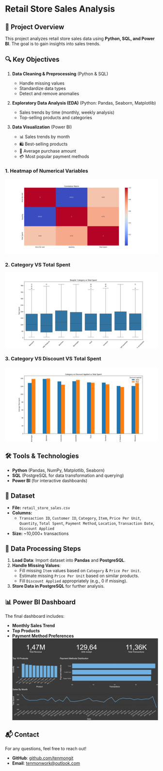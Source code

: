 # Retail Store Sales Analysis

## 📌 Project Overview
This project analyzes retail store sales data using **Python, SQL, and Power BI**. The goal is to gain insights into sales trends.

## 🔍 Key Objectives
1. **Data Cleaning & Preprocessing** (Python & SQL)
   - Handle missing values
   - Standardize data types
   - Detect and remove anomalies

2. **Exploratory Data Analysis (EDA)** (Python: Pandas, Seaborn, Matplotlib)
   - Sales trends by time (monthly, weekly analysis)
   - Top-selling products and categories

3. **Data Visualization** (Power BI)
   - 📊 Sales trends by month
   - 🛍️ Best-selling products
   - 🏪 Average purchase amount
   - 💳 Most popular payment methods

### 1. Heatmap of Numerical Variables
![Heatmap](visualizations/corr_matrix.png)

### 2. Category VS Total Spent
![](visualizations/category_vs_total_spent.png)

### 3. Category VS Discount VS Total Spent
![](visualizations/cat_vs_discount_vs_total_spent.png)

## 🛠️ Tools & Technologies
- **Python** (Pandas, NumPy, Matplotlib, Seaborn)
- **SQL** (PostgreSQL for data transformation and querying)
- **Power BI** (for interactive dashboards)

## 📂 Dataset
- **File:** `retail_store_sales.csv`
- **Columns:**
  - `Transaction ID`, `Customer ID`, `Category`, `Item`, `Price Per Unit`, `Quantity`, `Total Spent`, `Payment Method`, `Location`, `Transaction Date`, `Discount Applied`
- **Size:** ~10,000+ transactions

## 🔧 Data Processing Steps
1. **Load Data**: Import dataset into **Pandas** and **PostgreSQL**.
2. **Handle Missing Values**:
   - Fill missing `Item` values based on `Category` & `Price Per Unit`.
   - Estimate missing `Price Per Unit` based on similar products.
   - Fill `Discount Applied` appropriately (e.g., 0 if missing).
3. **Store Data in PostgreSQL** for further analysis.

## 📊 Power BI Dashboard
The final dashboard includes:
- **Monthly Sales Trend**
- **Top Products**
- **Payment Method Preferences**
![Dashboard](dashboard.jpg)

## 📬 Contact
For any questions, feel free to reach out!
- **GitHub**: [github.com/tenmongit](https://github.com/tenmongit)
- **Email**: [tenmonwork@outlook.com](mailto:tenmonwork@outlook.com)
